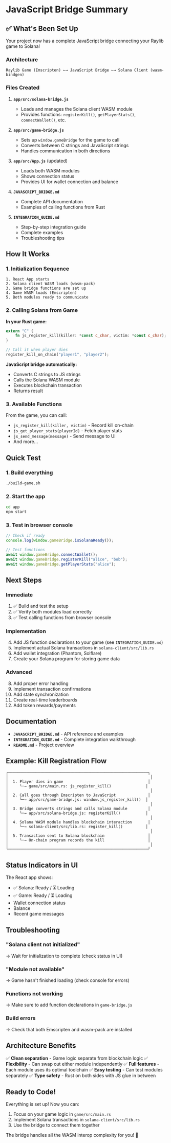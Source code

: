 # JavaScript Bridge Summary

## ✅ What's Been Set Up

Your project now has a complete JavaScript bridge connecting your Raylib game to Solana!

### Architecture

```
Raylib Game (Emscripten) ←→ JavaScript Bridge ←→ Solana Client (wasm-bindgen)
```

### Files Created

1. **`app/src/solana-bridge.js`**
   - Loads and manages the Solana client WASM module
   - Provides functions: `registerKill()`, `getPlayerStats()`, `connectWallet()`, etc.

2. **`app/src/game-bridge.js`**
   - Sets up `window.gameBridge` for the game to call
   - Converts between C strings and JavaScript strings
   - Handles communication in both directions

3. **`app/src/App.js`** (updated)
   - Loads both WASM modules
   - Shows connection status
   - Provides UI for wallet connection and balance

4. **`JAVASCRIPT_BRIDGE.md`**
   - Complete API documentation
   - Examples of calling functions from Rust

5. **`INTEGRATION_GUIDE.md`**
   - Step-by-step integration guide
   - Complete examples
   - Troubleshooting tips

## How It Works

### 1. Initialization Sequence

```
1. React App starts
2. Solana client WASM loads (wasm-pack)
3. Game bridge functions are set up
4. Game WASM loads (Emscripten)
5. Both modules ready to communicate
```

### 2. Calling Solana from Game

**In your Rust game:**
```rust
extern "C" {
    fn js_register_kill(killer: *const c_char, victim: *const c_char);
}

// Call it when player dies
register_kill_on_chain("player1", "player2");
```

**JavaScript bridge automatically:**
- Converts C strings to JS strings
- Calls the Solana WASM module
- Executes blockchain transaction
- Returns result

### 3. Available Functions

From the game, you can call:
- `js_register_kill(killer, victim)` - Record kill on-chain
- `js_get_player_stats(playerId)` - Fetch player stats
- `js_send_message(message)` - Send message to UI
- And more...

## Quick Test

### 1. Build everything
```bash
./build-game.sh
```

### 2. Start the app
```bash
cd app
npm start
```

### 3. Test in browser console
```javascript
// Check if ready
console.log(window.gameBridge.isSolanaReady());

// Test functions
await window.gameBridge.connectWallet();
await window.gameBridge.registerKill("alice", "bob");
await window.gameBridge.getPlayerStats("alice");
```

## Next Steps

### Immediate
1. ✅ Build and test the setup
2. ✅ Verify both modules load correctly
3. ✅ Test calling functions from browser console

### Implementation
4. Add JS function declarations to your game (see `INTEGRATION_GUIDE.md`)
5. Implement actual Solana transactions in `solana-client/src/lib.rs`
6. Add wallet integration (Phantom, Solflare)
7. Create your Solana program for storing game data

### Advanced
8. Add proper error handling
9. Implement transaction confirmations
10. Add state synchronization
11. Create real-time leaderboards
12. Add token rewards/payments

## Documentation

- **`JAVASCRIPT_BRIDGE.md`** - API reference and examples
- **`INTEGRATION_GUIDE.md`** - Complete integration walkthrough
- **`README.md`** - Project overview

## Example: Kill Registration Flow

```
┌─────────────────────────────────────────────────────────────┐
│                                                              │
│  1. Player dies in game                                     │
│     └─→ game/src/main.rs: js_register_kill()               │
│                                                              │
│  2. Call goes through Emscripten to JavaScript              │
│     └─→ app/src/game-bridge.js: window.js_register_kill()  │
│                                                              │
│  3. Bridge converts strings and calls Solana module         │
│     └─→ app/src/solana-bridge.js: registerKill()           │
│                                                              │
│  4. Solana WASM module handles blockchain interaction       │
│     └─→ solana-client/src/lib.rs: register_kill()          │
│                                                              │
│  5. Transaction sent to Solana blockchain                   │
│     └─→ On-chain program records the kill                   │
│                                                              │
└─────────────────────────────────────────────────────────────┘
```

## Status Indicators in UI

The React app shows:
- ✅ Solana: Ready / ⏳ Loading
- ✅ Game: Ready / ⏳ Loading
- Wallet connection status
- Balance
- Recent game messages

## Troubleshooting

### "Solana client not initialized"
→ Wait for initialization to complete (check status in UI)

### "Module not available"
→ Game hasn't finished loading (check console for errors)

### Functions not working
→ Make sure to add function declarations in `game-bridge.js`

### Build errors
→ Check that both Emscripten and wasm-pack are installed

## Architecture Benefits

✅ **Clean separation** - Game logic separate from blockchain logic
✅ **Flexibility** - Can swap out either module independently
✅ **Full features** - Each module uses its optimal toolchain
✅ **Easy testing** - Can test modules separately
✅ **Type safety** - Rust on both sides with JS glue in between

## Ready to Code!

Everything is set up! Now you can:
1. Focus on your game logic in `game/src/main.rs`
2. Implement Solana transactions in `solana-client/src/lib.rs`
3. Use the bridge to connect them together

The bridge handles all the WASM interop complexity for you! 🚀
